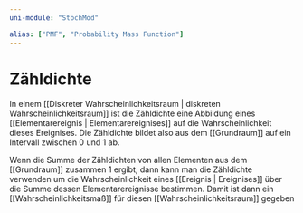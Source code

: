 ```yaml
---
uni-module: "StochMod"

alias: ["PMF", "Probability Mass Function"]
---
```


# Zähldichte

In einem [[Diskreter Wahrscheinlichkeitsraum | diskreten Wahrscheinlichkeitsraum]] ist die Zähldichte eine Abbildung eines [[Elementarereignis | Elementarereignises]] auf die Wahrscheinlichkeit dieses Ereignises.
Die Zähldichte bildet also aus dem [[Grundraum]] auf ein Intervall zwischen 0 und 1 ab.

Wenn die Summe der Zähldichten von allen Elementen aus dem [[Grundraum]] zusammen 1 ergibt, dann kann man die Zähldichte verwenden um die Wahrscheinlichkeit eines [[Ereignis | Ereignises]] über die Summe dessen Elementarereignisse bestimmen. Damit ist dann ein [[Wahrscheinlichkeitsmaß]] für diesen [[Wahrscheinlichkeitsraum]] gegeben
